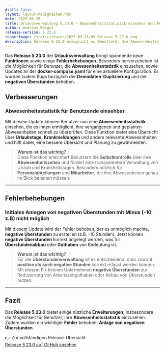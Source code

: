 ```yaml
---
draft: false
layout: layout-neuigkeiten.hbs
date: 2025-06-25
title: Urlaubsverwaltung 5.23.0 – Abwesenheitsstatistik einsehen und Fehlerbehebungen
author: Andreas Weigel
release-version: 5.23.0
teaserImage: /static/teaser/2025-03-21/UV-Release-5.22.0.png
description: Release 5.23.0 ermöglicht es Benutzern, die Abwesenheitsstatistik einzusehen, und behebt Fehler bei den Demodaten und der Erstellung von negativen Überstunden.
---
```


Das **Release 5.23.0** der **Urlaubsverwaltung** bringt spannende neue **Funktionen** sowie einige **Fehlerbehebungen**. Besonders hervorzuheben ist die Möglichkeit für Benutzer, die **Abwesenheitsstatistik** einzusehen, sowie Updates an der **docker-compose.yaml** für eine aktuellere Konfiguration. Es wurden zudem Bugs bezüglich der **Demodaten-Duplizierung** und der **negativen Überstunden** behoben.

<!-- more -->

## Verbesserungen

### Abwesenheitsstatistik für Benutzende einsehbar

Mit diesem Update können Benutzer nun eine **Abwesenheitsstatistik** einsehen, die es ihnen ermöglicht, ihre vergangenen und geplanten Abwesenheiten schnell zu überprüfen. Diese Funktion bietet eine Übersicht über **Urlaubstage**, **Krankmeldungen** und andere relevante Abwesenheiten und hilft dabei, eine bessere Übersicht und Planung zu gewährleisten.

> **Warum ist das wichtig?**  
> Diese Funktion erleichtert Benutzern die **Selbstkontrolle** über ihre **Abwesenheitszeiten** und fördert eine transparentere Verwaltung von Urlaub und Krankheitstagen. Besonders nützlich für **Personalabteilungen** und **Mitarbeiter**, die ihre Abwesenheiten genau im Blick behalten müssen.

---

## Fehlerbehebungen

### Initiales Anlegen von negativen Überstunden mit Minus (-10 z.B) nicht möglich

Mit diesem Update wird der Fehler behoben, der es unmöglich machte, **negative Überstunden** zu erstellen (z.B. -10 Stunden). Jetzt können **negative Überstunden** korrekt angelegt werden, was für **Überstundenabbau** oder **Guthaben** von Bedeutung ist.

> **Warum ist das wichtig?**  
> Für die **Überstundenverwaltung** ist es entscheidend, dass sowohl **positive als auch negative Stunden** korrekt erfasst werden können. Mit diesem Fix können Unternehmen **negative Überstunden** zur Reduzierung von Arbeitszeitguthaben oder Abbau von Überstunden nutzen.

---

## Fazit

Das **Release 5.23.0** bietet einige nützliche **Erweiterungen**, insbesondere die Möglichkeit für Benutzer, ihre **Abwesenheitsstatistik** einzusehen. Zudem wurden ein wichtiger **Fehler** behoben: **Anlage von negativen Überstunden**.

👉 Zur vollständigen Release-Übersicht:  
[Release 5.23.0 auf GitHub ansehen](https://github.com/urlaubsverwaltung/urlaubsverwaltung/releases/tag/urlaubsverwaltung-5.23.0)
